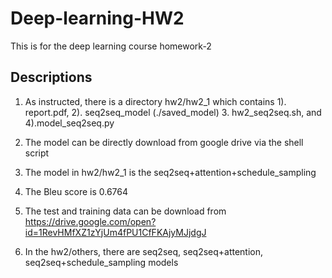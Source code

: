 # Deep-learning-HW2
This is for the deep learning course homework-2

## Descriptions
1. As instructed, there is a directory hw2/hw2_1 which contains 1). report.pdf, 2). seq2seq_model (./saved_model) 3. hw2_seq2seq.sh, and 4).model_seq2seq.py

2. The model can be directly download from google drive via the shell script

3. The model in hw2/hw2_1 is the seq2seq+attention+schedule_sampling

4. The Bleu score is 0.6764

5. The test and training data can be download from https://drive.google.com/open?id=1RevHMfXZ1zYjUm4fPU1CfFKAjyMJjdgJ

6. In the hw2/others, there are seq2seq, seq2seq+attention, seq2seq+schedule_sampling models
